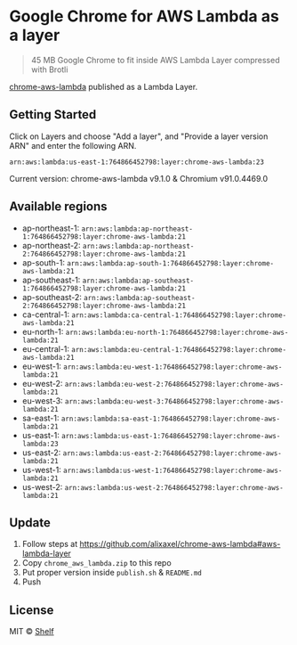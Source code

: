 # Google Chrome for AWS Lambda as a layer

> 45 MB Google Chrome to fit inside AWS Lambda Layer compressed with Brotli

[chrome-aws-lambda](https://github.com/alixaxel/chrome-aws-lambda) published as a Lambda Layer.

## Getting Started

Click on Layers and choose "Add a layer", and "Provide a layer version
ARN" and enter the following ARN.

```
arn:aws:lambda:us-east-1:764866452798:layer:chrome-aws-lambda:23
```

Current version: chrome-aws-lambda v9.1.0 & Chromium v91.0.4469.0

## Available regions

* ap-northeast-1: `arn:aws:lambda:ap-northeast-1:764866452798:layer:chrome-aws-lambda:21`
* ap-northeast-2: `arn:aws:lambda:ap-northeast-2:764866452798:layer:chrome-aws-lambda:21`
* ap-south-1: `arn:aws:lambda:ap-south-1:764866452798:layer:chrome-aws-lambda:21`
* ap-southeast-1: `arn:aws:lambda:ap-southeast-1:764866452798:layer:chrome-aws-lambda:21`
* ap-southeast-2: `arn:aws:lambda:ap-southeast-2:764866452798:layer:chrome-aws-lambda:21`
* ca-central-1: `arn:aws:lambda:ca-central-1:764866452798:layer:chrome-aws-lambda:21`
* eu-north-1: `arn:aws:lambda:eu-north-1:764866452798:layer:chrome-aws-lambda:21`
* eu-central-1: `arn:aws:lambda:eu-central-1:764866452798:layer:chrome-aws-lambda:21`
* eu-west-1: `arn:aws:lambda:eu-west-1:764866452798:layer:chrome-aws-lambda:21`
* eu-west-2: `arn:aws:lambda:eu-west-2:764866452798:layer:chrome-aws-lambda:21`
* eu-west-3: `arn:aws:lambda:eu-west-3:764866452798:layer:chrome-aws-lambda:21`
* sa-east-1: `arn:aws:lambda:sa-east-1:764866452798:layer:chrome-aws-lambda:21`
* us-east-1: `arn:aws:lambda:us-east-1:764866452798:layer:chrome-aws-lambda:23`
* us-east-2: `arn:aws:lambda:us-east-2:764866452798:layer:chrome-aws-lambda:21`
* us-west-1: `arn:aws:lambda:us-west-1:764866452798:layer:chrome-aws-lambda:21`
* us-west-2: `arn:aws:lambda:us-west-2:764866452798:layer:chrome-aws-lambda:21`


## Update

1. Follow steps at https://github.com/alixaxel/chrome-aws-lambda#aws-lambda-layer
2. Copy `chrome_aws_lambda.zip` to this repo
3. Put proper version inside `publish.sh` & `README.md`
4. Push

## License

MIT © [Shelf](https://shelf.io)
